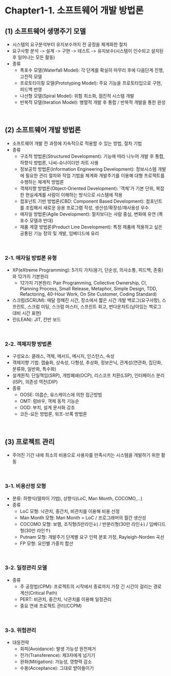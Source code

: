 Chapter1-1. 소프트웨어 개발 방법론
==============================

## (1) 소프트웨어 생명주기 모델
- 시스템의 요구분석부터 유지보수까지 전 공정을 체계화한 절차
- 요구사항 분석 -> 설계 -> 구현 -> 테스트 -> 유지보수(시스템이 인수되고 설치된 후 일어나는 모든 활동)
- 종류
  - 폭포수 모델(Waterfall Model): 각 단계를 확실히 마무리 후에 다음단계 진행, 고전적 모델
  - 프로토타이핑 모델(Prototyping Model): 주요 기능을 프로토타입으로 구현, 피드백 반영
  - 나선형 모델(Spiral Model): 위험 최소화, 점진적 시스템 개발
  - 반복적 모델(Iteration Model): 병렬적 개발 후 통합 / 반복적 개발을 통한 완성
<br>

## (2) 소프트웨어 개발 방법론
- 소프트웨어 개발 전 과정에 지속적으로 적용할 수 있는 방법, 절차 기법
- 종류
  - 구조적 방법론(Structured Development): 기능에 따라 나누어 개발 후 통합, 하향식 방법론, 나씨-슈나이더만 차트 사용
  - 정보공학 방법론(Information Engineering Development): 정보시스템 개발에 필요한 관리 절차와 작업 기법을 체계화 개발주기를 이용해 대형 프로젝트를 수행하는 체계적 방법론
  - 객체지향 방법론(Object-Oriented Development): '객체'가 기본 단위, 복잡한 현실세계를 사람이 이해하는 방식으로 시스템에 적용
  - 컴포넌트 기반 방법론(CBD: Component Based Development): 컴포넌트를 조립해서 새로운 응용 프로그램 작성, 생산성/확장성/재사용성 우수
  - 애자일 방법론(Agile Development): 절차보다는 사람 중심, 변화에 유연 (폭포수 모델과 반대) 
  - 제품 계열 방법론(Product Line Development): 특정 제품에 적용하고 싶은 공통된 기능 정의 및 개발, 임베디드에 유리
<br>

### 2-1. 애자일 방법론 유형
- XP(eXtreme Programming): 5가지 가치(용기, 단순성, 의사소통, 피드백, 존중)와 12가지 기본원리
  - 12가지 기본원리: Pair Programming, Collective Ownership, CI, Planning Process, Small Release, Metaphor, Simple Design, TDD, Refactoring, 40-Hour Work, On Site Customer, Coding Standard)
- 스크럼(SCRUM): 매달 정해진 시간, 장소에서 짧은 시간 개발
                 백로그(요구사항), 스프린트, 스크럼 미팅, 스크럼 마스터, 스프린트 회고, 번다운차트(남아있는 백로그 대비 시간 표현)
- 린(LEAN): JIT, 칸반 보드
<br>

### 2-2. 객체지향 방법론
- 구성요소: 클래스, 객체, 메서드, 메시지, 인스턴스, 속성
- 객체지향 기법: 캡슐화, 상속성, 다형성, 추상화, 정보은닉, 관계성(연관화, 집단화, 분류화, 일반화, 특수화)
- 설계원칙: 단일책임(SRP), 개방폐쇄(OCP), 리스코프 치환(LSP), 인터페이스 분리(ISP), 의존성 역전(DIP)
- 종류
  - OOSE: 야콥슨, 유스케이스에 의한 접근방법
  - OMT: 럼바우, 객체 동적 기능순
  - OOD: 부치, 설계 문서화 강조
  - 코든-요든 방법론, 워프-브록 방법론
<br>

## (3) 프로젝트 관리
- 주어진 기간 내에 최소의 비용으로 사용자를 만족시키는 시스템을 개발하기 위한 활동
<br>

### 3-1. 비용산정 모형
- 분류: 하향식(델파이 기법), 상향식(LoC, Man Month, COCOMO,...)
- 종류
  - LoC 모형: 낙관치, 중간치, 비관치를 이용해 비용 산정
  - Man Month 모형: Man Month = LoC / 프로그래머의 월간 생산성
  - COCOMO 모형: 보헴, 조직형(5만라인↓) / 반분리형(30만 라인↓) / 임베디드형(30만 라인↑)
  - Putnam 모형: 개발주기 단계별 요구 인력 분포 가정, Rayleigh-Norden 곡선
  - FP 모형: 요인별 가중치 합산
<br>

### 3-2. 일정관리 모델
- 종류
  - 주 공정법(CPM): 프로젝트의 시작에서 종료까지 가장 긴 시간이 걸리는 경로 계산(Critical Path)
  - PERT: 비관치, 중간치, 낙관치를 이용해 일정관리
  - 중요 연쇄 프로젝트 관리(CCPM)
<br>

### 3-3. 위험관리
- 대응전략
  - 회피(Avoidance): 발생 가능성 원천제거
  - 전가(Transference): 제3자에게 넘기기
  - 완화(Mitigation): 가능성, 영향력 감소
  - 수용(Acceptance): 그대로 받아들이기






